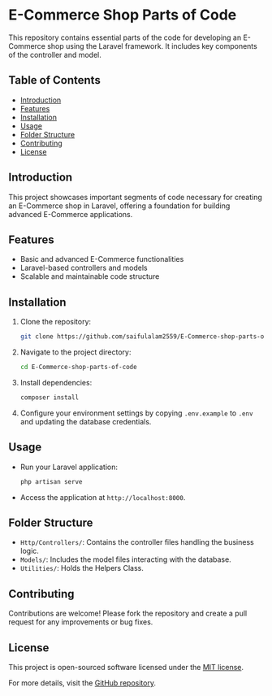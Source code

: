 
# E-Commerce Shop Parts of Code

This repository contains essential parts of the code for developing an E-Commerce shop using the Laravel framework. It includes key components of the controller and model.

## Table of Contents
- [Introduction](#introduction)
- [Features](#features)
- [Installation](#installation)
- [Usage](#usage)
- [Folder Structure](#folder-structure)
- [Contributing](#contributing)
- [License](#license)

## Introduction
This project showcases important segments of code necessary for creating an E-Commerce shop in Laravel, offering a foundation for building advanced E-Commerce applications.

## Features
- Basic and advanced E-Commerce functionalities
- Laravel-based controllers and models
- Scalable and maintainable code structure

## Installation
1. Clone the repository:
   ```bash
   git clone https://github.com/saifulalam2559/E-Commerce-shop-parts-of-code.git
   ```
2. Navigate to the project directory:
   ```bash
   cd E-Commerce-shop-parts-of-code
   ```
3. Install dependencies:
   ```bash
   composer install
   ```
4. Configure your environment settings by copying `.env.example` to `.env` and updating the database credentials.

## Usage
- Run your Laravel application:
  ```bash
  php artisan serve
  ```
- Access the application at `http://localhost:8000`.

## Folder Structure
- `Http/Controllers/`: Contains the controller files handling the business logic.
- `Models/`: Includes the model files interacting with the database.
- `Utilities/`: Holds the Helpers Class.

## Contributing
Contributions are welcome! Please fork the repository and create a pull request for any improvements or bug fixes.

## License
This project is open-sourced software licensed under the [MIT license](LICENSE).

For more details, visit the [GitHub repository](https://github.com/saifulalam2559/E-Commerce-shop-parts-of-code).
